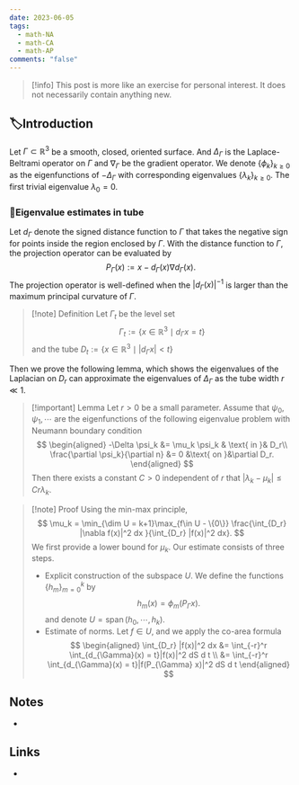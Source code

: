 ```yaml
---
date: 2023-06-05
tags:
  - math-NA
  - math-CA
  - math-AP
comments: "false"
---
```

>[!info] 
>This post is more like an exercise for personal interest. It does not necessarily contain anything new. 

## 🏷️Introduction

Let $\Gamma\subset \mathbb{R}^3$ be a smooth, closed, oriented surface. And $\Delta_{\Gamma}$ is the Laplace-Beltrami operator on $\Gamma$ and $\nabla_{\Gamma}$ be the gradient operator. We denote $\{\phi_k\}_{k\ge 0}$ as the eigenfunctions of $-\Delta_{\Gamma}$ with corresponding eigenvalues $\{\lambda_k\}_{k\ge 0}$. The first trivial eigenvalue $\lambda_0 = 0$. 

### 🌵Eigenvalue estimates in tube 

Let $d_{\Gamma}$ denote the signed distance function to $\Gamma$ that takes the negative sign for points inside the region enclosed by $\Gamma$. With the distance function to $\Gamma$, the projection operator can be evaluated by
$$
    P_{\Gamma}(x) := x - d_{\Gamma}(x) \nabla d_{\Gamma}(x).
$$
The projection operator is well-defined when the $|d_{\Gamma}(x)|^{-1}$ is larger than the maximum principal curvature of $\Gamma$. 

>[!note]  Definition
>Let $\Gamma_t$ be the level set 
>$$
>\Gamma_t:= \{x\in \mathbb{R}^3 \mid d_{\Gamma} x = t\}
>$$
> and the tube $D_t:= \{x\in \mathbb{R}^3 \mid |d_{\Gamma} x| < t\}$

Then we prove the following lemma, which shows the eigenvalues of the Laplacian on $D_r$ can approximate the eigenvalues of $\Delta_{\Gamma}$ as the tube width $r\ll 1$.

>[!important]  Lemma
>Let $r > 0$ be a small parameter. Assume that $\psi_0, \psi_1, \cdots$ are the eigenfunctions of the following eigenvalue problem with Neumann boundary condition
>$$
>\begin{aligned}
>-\Delta \psi_k &= \mu_k \psi_k & \text{ in }& D_r\\
>\frac{\partial \psi_k}{\partial n} &= 0 &\text{ on }&\partial D_r.
>\end{aligned} 
>$$
>Then there exists a constant $C > 0$ independent of $r$ that $|\lambda_k - \mu_k| \le Cr\lambda_k$.

>[!note] Proof
>Using the min-max principle, 
>$$
>\mu_k = \min_{\dim U = k+1}\max_{f\in U - \{0\}} \frac{\int_{D_r} |\nabla f(x)|^2 dx }{\int_{D_r} |f(x)|^2 dx}.
>$$
>We first provide a lower bound for $\mu_k$.  Our estimate consists of three steps.
>- Explicit construction of the subspace $U$. We define the functions $\{h_m\}_{m=0}^k$ by 
>$$
>h_m(x) = \phi_m(P_{\Gamma} x).
>$$
>and denote $U = \operatorname{span}(h_0,\cdots, h_k)$.
> - Estimate of norms. Let $f\in U$, and we apply the co-area formula
> $$
> \begin{aligned}
> \int_{D_r} |f(x)|^2 dx &= \int_{-r}^r \int_{d_{\Gamma}(x) = t}|f(x)|^2 dS d t \\
> &= \int_{-r}^r \int_{d_{\Gamma}(x) = t}|f(P_{\Gamma} x)|^2 dS d t
> \end{aligned}
>  $$



## Notes
- 
## Links
- 